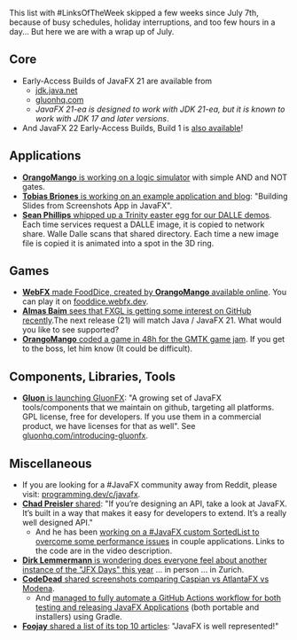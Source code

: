 This list with #LinksOfTheWeek skipped a few weeks since July 7th, because of busy schedules, holiday interruptions, and too few hours in a day... But here we are with a wrap up of July.

## Core

* Early-Access Builds of JavaFX 21 are available from
  * [jdk.java.net](https://jdk.java.net/javafx21/)
  * [gluonhq.com](https://gluonhq.com/products/javafx/)
  * *JavaFX 21-ea is designed to work with JDK 21-ea, but it is known to work with JDK 17 and later versions*.
* And JavaFX 22 Early-Access Builds, Build 1 is [also available](https://jdk.java.net/javafx22/)!
  
## Applications

* [**OrangoMango** is working on a logic simulator](https://twitter.com/orango_mango/status/1683512470466437121) with simple AND and NOT gates.
* [**Tobias Briones** is working on an example application and blog](https://twitter.com/tobiasbriones_/status/1680117927662501888): "Building Slides from Screenshots App in JavaFX".
* [**Sean Phillips** whipped up a Trinity easter egg for our DALLE demos](https://twitter.com/SeanMiPhillips/status/1679498134974595072). Each time services request a DALLE image, it is copied to network share. Walle Dalle scans that shared directory. Each time a new image file is copied it is animated into a spot in the 3D ring.

## Games

* [**WebFX** made FoodDice, created by **OrangoMango** available online](https://twitter.com/WebFXProject/status/1676576239258042368). You can play it on [fooddice.webfx.dev](https://fooddice.webfx.dev/).
* [**Almas Baim** sees that FXGL is getting some interest on GitHub recently](https://twitter.com/AlmasBaim/status/1679096264988696576).The next release (21) will match Java / JavaFX 21. What would you like to see supported?
* [**OrangoMango** coded a game in 48h for the GMTK game jam](https://twitter.com/orango_mango/status/1678428149233639424). If you get to the boss, let him know (It could be difficult).

## Components, Libraries, Tools

* [**Gluon** is launching GluonFX](https://techhub.social/@gluonhq/110786277544214779): "A growing set of JavaFX tools/components that we maintain on github, targeting all platforms. GPL license, free for developers. If you use them in a commercial product, we have licenses for that as well". See [gluonhq.com/introducing-gluonfx](https://gluonhq.com/introducing-gluonfx/).

## Miscellaneous

* If you are looking for a #JavaFX community away from Reddit, please visit: [programming.dev/c/javafx](https://programming.dev/c/javafx).
* [**Chad Preisler** shared](https://twitter.com/cpreisler/status/1683843706988683268): "If you’re designing an API, take a look at JavaFX. It’s built in a way that makes it easy for developers to extend. It’s a really well designed API."
  * And he has been [working on a #JavaFX custom SortedList to overcome some performance issues](https://twitter.com/cpreisler/status/1683207830910693376) in couple applications. Links to the code are in the video description.
* [**Dirk Lemmermann** is wondering does everyone feel about another instance of the "JFX Days" this year](https://twitter.com/dlemmermann/status/1679935053541851160) ... in person ... in Zurich.
* [**CodeDead** shared screenshots comparing Caspian vs AtlantaFX vs Modena](https://twitter.com/C0DEDEAD/status/1677498043778605061).
  * And [managed to fully automate a GitHub Actions workflow for both testing and releasing JavaFX Applications](https://twitter.com/C0DEDEAD/status/1677397519066603528) (both portable and installers) using Gradle.
* [**Foojay** shared a list of its top 10 articles](https://twitter.com/foojayio/status/1681578734002864131): "JavaFX is well represented!"